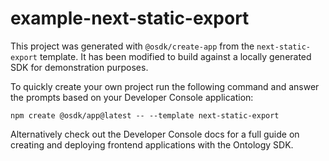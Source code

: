 # example-next-static-export

This project was generated with `@osdk/create-app` from the `next-static-export` template. It has been modified to build against a locally generated SDK for demonstration purposes.

To quickly create your own project run the following command and answer the prompts based on your Developer Console application:

```
npm create @osdk/app@latest -- --template next-static-export
```

Alternatively check out the Developer Console docs for a full guide on creating and deploying frontend applications with the Ontology SDK.
